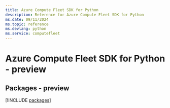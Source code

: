 ```yaml
---
title: Azure Compute Fleet SDK for Python
description: Reference for Azure Compute Fleet SDK for Python
ms.date: 09/11/2024
ms.topic: reference
ms.devlang: python
ms.service: computefleet
---
```

# Azure Compute Fleet SDK for Python - preview
## Packages - preview
[!INCLUDE [packages](compute-fleet-index.md)]